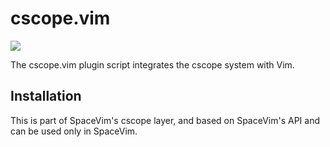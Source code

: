 # cscope.vim

[![](https://spacevim.org/img/build-with-SpaceVim.svg)](https://spacevim.org)

The cscope.vim plugin script integrates the cscope system with Vim.

## Installation

This is part of SpaceVim's cscope layer, and based on SpaceVim's API and can be used only in SpaceVim.
